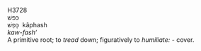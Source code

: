 <body>
  <p>H3728<br>  כּפשׁ  <br> כָּפַשׁ  ‎  kâphash  <br><i>kaw-fash‘ </i><br>A primitive root; to <i>tread</i> down; figuratively to <i>humiliate: - </i>cover.<br></p>
 </body>